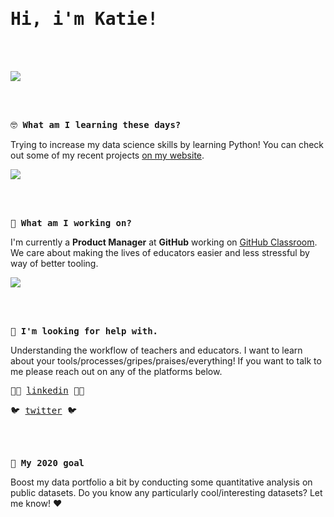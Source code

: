 <samp>
  <h1> Hi, i'm Katie! </h1>
</samp>
<br><br>

![](https://media1.giphy.com/media/ASd0Ukj0y3qMM/giphy.gif?cid=ecf05e4791b528812eb5bc06c8751b2c5f50a38134fe8c91&rid=giphy.gif)

<br><br>

<samp>🤓 **What am I learning these days?** </samp>

Trying to increase my data science skills by learning Python! You can check out some of my recent projects [on my website](http://whatisakatie.com/).

![](https://media0.giphy.com/media/rIq6ASPIqo2k0/giphy.gif?cid=ecf05e47787dc577f9517ffe589c7a9fc39d3a6521270257&rid=giphy.gif)

<br><br>

<samp> 🔭 **What am I working on?** </samp>

I'm currently a **Product Manager** at **GitHub** working on [GitHub Classroom](https://classroom.github.com/). We care about making the lives of educators easier and less stressful by way of better tooling. 

![](https://media3.giphy.com/media/SMUU1kqueXlbW/giphy.gif?cid=ecf05e47fe12a88acc2aea9a743a408c5716db292a1b1d2b&rid=giphy.gif)

<br><br>

<samp> 👯 **I'm looking for help with.** </samp>

Understanding the workflow of teachers and educators. I want to learn about your tools/processes/gripes/praises/everything! If you want to talk to me please reach out on any of the platforms below. 

<kbd> 🕴🏻 [linkedin](https://www.linkedin.com/in/katiesipos/) 🕴🏻  </kbd>

<kbd> 🐦 [twitter](https://twitter.com/whatisakatie) 🐦 </kbd>

<br><br>

<samp> 🌟 **My 2020 goal** </samp>

Boost my data portfolio a bit by conducting some quantitative analysis on public datasets. Do you know any particularly cool/interesting datasets? Let me know! :heart: 


